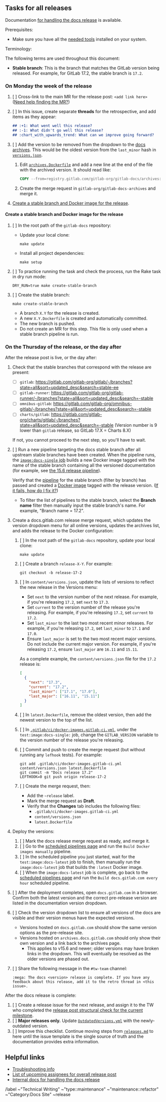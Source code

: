 <!--
SET TITLE TO: docs.gitlab.com release XX.ZZ (month, YYYY)
-->

## Tasks for all releases

Documentation [for handling the docs release](https://gitlab.com/gitlab-org/gitlab-docs/-/blob/main/doc/releases.md) is available.

Prerequisites:

- Make sure you have all the [needed tools](/doc/setup.md) installed on your system.

Terminology:

The following terms are used throughout this document:

- **Stable branch**: This is the branch that matches the GitLab version being released. For example,
  for GitLab 17.2, the stable branch is `17.2`.

### On Monday the week of the release

1. [ ] Cross-link to the main MR for the release post: `<add link here>`
   ([Need help finding the MR?](https://gitlab.com/gitlab-com/www-gitlab-com/-/merge_requests?scope=all&state=opened&label_name%5B%5D=release%20post&label_name%5B%5D=release))
1. [ ] In this issue, create separate **threads** for the retrospective, and add items as they appear:

   ```markdown
   ## :+1: What went well this release?
   ## :-1: What didn't go well this release?
   ## :chart_with_upwards_trend: What can we improve going forward?
   ```

1. [ ] Add the version to be removed from the dropdown to the [docs archives](https://gitlab.com/gitlab-org/gitlab-docs-archives). This
   would be the oldest version from the `last_minor` hash in
   [`versions.json`](https://gitlab.com/gitlab-org/gitlab-docs/-/blob/main/content/versions.json#L5).

   1. Edit [`archives.Dockerfile`](https://gitlab.com/gitlab-org/gitlab-docs-archives/-/blob/main/archives.Dockerfile)
      and add a new line at the end of the file with the archived version. It should read like:

      ```dockerfile
      COPY --from=registry.gitlab.com/gitlab-org/gitlab-docs/archives:<version> ${TARGET} ${TARGET}
      ```

   1. Create the merge request in `gitlab-org/gitlab-docs-archives` and merge it.

1. [Create a stable branch and Docker image for the release](#create-a-stable-branch-and-docker-image-for-the-release).

#### Create a stable branch and Docker image for the release

1. [ ] In the root path of the `gitlab-docs` repository:

   - Update your local clone:

     ```shell
     make update
     ```

   - Install all project dependencies:

     ```shell
     make setup
     ```

1. [ ] To practice running the task and check the process, run the Rake task in dry run mode:

   ```shell
   DRY_RUN=true make create-stable-branch
   ```

1. [ ] Create the stable branch:

   ```shell
   make create-stable-branch
   ```

   - A branch `X.Y` for the release is created.
   - A new `X.Y.Dockerfile` is created and automatically committed.
   - The new branch is pushed.
   - Do not create an MR for this step. This file is only used when a stable branch pipeline is run.

### On the Thursday of the release, or the day after

After the release post is live, or the day after:

1. Check that the stable branches that correspond with the release are present:
   - [ ] `gitlab`: <https://gitlab.com/gitlab-org/gitlab/-/branches?state=all&sort=updated_desc&search=stable-ee>
   - [ ] `gitlab-runner`: <https://gitlab.com/gitlab-org/gitlab-runner/-/branches?state=all&sort=updated_desc&search=-stable>
   - [ ] `omnibus-gitlab`: <https://gitlab.com/gitlab-org/omnibus-gitlab/-/branches?state=all&sort=updated_desc&search=-stable>
   - [ ] `charts/gitlab`: <https://gitlab.com/gitlab-org/charts/gitlab/-/branches?state=all&sort=updated_desc&search=-stable> (Version number is 9 lower than `gitlab` release, so GitLab 17.X = Charts 8.X)

   If not, you cannot proceed to the next step, so you'll have to wait.
1. [ ] Run a new pipeline targeting the docs stable branch after all upstream
   stable branches have been created. When the pipeline runs, the
   [`image:docs-single` job](https://gitlab.com/gitlab-org/gitlab-docs/-/blob/7fbb5e1313ebde811877044e87f444a0a283fed4/.gitlab/ci/docker-images.gitlab-ci.yml#L107-129)
   builds a new Docker image tagged with the name of the stable branch containing
   all the versioned documentation
   (for example, see [the 15.6 release pipeline](https://gitlab.com/gitlab-org/gitlab-docs/-/pipelines/702437095)).

   Verify that the [pipeline](https://gitlab.com/gitlab-org/gitlab-docs/-/pipelines?page=1&scope=all) for the stable branch (filter by branch)
   has passed and created a [Docker image](https://gitlab.com/gitlab-org/gitlab-docs/container_registry/631635?orderBy=NAME&sort=desc&search[]=)
   tagged with the release version. ([If it fails, how do I fix it?](https://gitlab.com/gitlab-org/gitlab-docs/-/blob/main/doc/releases.md#imagedocs-single-job-fails-when-creating-the-docs-stable-branch))
   - To filter the list of pipelines to the stable branch, select the **Branch name** filter then manually input the stable branch's name. For example, "Branch name = 17.2".
1. Create a docs.gitlab.com release merge request, which updates the version dropdown menu for all online versions, updates the archives list, and adds the release to the Docker configuration:

   1. [ ] In the root path of the `gitlab-docs` repository, update your local clone:

      ```shell
      make update
      ```

   1. [ ] Create a branch `release-X-Y`. For example:

      ```shell
      git checkout -b release-17-2
      ```

   1. [ ] In `content/versions.json`, update the lists of versions to reflect the new release in the Versions menu:

      - Set `next` to the version number of the next release. For example, if you're releasing `17.2`, set `next` to `17.3`.
      - Set `current` to the version number of the release you're releasing. For example, if you're releasing `17.2`, set
      `current` to `17.2`.
      - Set `last_minor` to the last two most recent minor releases. For example, if you're
      releasing `17.2`, set `last_minor` to `17.1` and `17.0`.
      - Ensure `last_major` is set to the two most recent major versions. Do not include the current major version.
      For example, if you're releasing `17.2`, ensure `last_major` are `16.11` and `15.11`.

      As a complete example, the `content/versions.json` file for the `17.2` release is:

      ```json
      [
        {
          "next": "17.3",
          "current": "17.2",
          "last_minor": ["17.1", "17.0"],
          "last_major": ["16.11", "15.11"]
        }
      ]
      ```

   1. [ ] In `latest.Dockerfile`, remove the oldest version, then add the newest version to the top of the list.

   1. [ ] In [`.gitlab/ci/docker-images.gitlab-ci.yml`](../.gitlab/ci/docker-images.gitlab-ci.yml),
      under the `test:image:docs-single:` job, change the `GITLAB_VERSION` variable
      to the version number of the release you're releasing.

   1. [ ] Commit and push to create the merge request (but without running any `lefhook` tests). For example:

      ```shell
      git add .gitlab/ci/docker-images.gitlab-ci.yml content/versions.json latest.Dockerfile
      git commit -m "Docs release 17.2"
      LEFTHOOK=0 git push origin release-17-2
      ```

   1. [ ] Create the merge request, then:
      - Add the `~release` label.
      - Mark the merge request as **Draft**.
      - Verify that the **Changes** tab includes the following files:
        - `.gitlab/ci/docker-images.gitlab-ci.yml`
        - `content/versions.json`
        - `latest.Dockerfile`
1. Deploy the versions:
   1. [ ] Mark the docs release merge request as ready, and merge it.
   1. [ ] Go to the [scheduled pipelines page](https://gitlab.com/gitlab-org/gitlab-docs/-/pipeline_schedules)
      and run the `Build Docker images manually` pipeline.
   1. [ ] In the scheduled pipeline you just started, wait for the `test:image:docs-latest` job to finish, then manually run the `image:docs-latest`
      job that builds the `:latest` Docker image.
   1. [ ] When the `image:docs-latest` job is complete,
      go back to the [scheduled pipelines page](https://gitlab.com/gitlab-org/gitlab-docs/-/pipeline_schedules)
      and run the `Build docs.gitlab.com every hour` scheduled pipeline.
1. [ ] After the deployment completes, open `docs.gitlab.com` in a browser. Confirm
   both the latest version and the correct pre-release version are listed in the documentation version dropdown.
1. [ ] Check the version dropdown list to ensure all versions of the docs are visible and their version menus have the expected versions.
   - Versions hosted on `docs.gitlab.com` should show the same version options as the pre-release site.
   - Versions hosted on `archives.docs.gitlab.com` should only show their own version and a link back to the archives page.
     - This applies to v15.6 and newer; older versions may have broken links in the dropdown. This will eventually be resolved as the older versions are phased out.
1. [ ] Share the following message in the `#tw-team` channel:

   ```plaintext
   :mega: The docs <version> release is complete. If you have any feedback about this release, add it to the retro thread in <this issue>.
   ```

After the docs release is complete:

1. [ ] Create a release issue for the next release, and assign it to the TW who completed the
   [release post structural check for the current milestone](https://handbook.gitlab.com/handbook/marketing/blog/release-posts/managers/).
1. [ ] **Major releases only.** Update
   [`OutdatedVersions.yml`](https://gitlab.com/gitlab-org/gitlab/-/blob/master/doc/.vale/gitlab/OutdatedVersions.yml)
   with the newly-outdated version.
1. [ ] Improve this checklist. Continue moving steps from
   [`releases.md`](https://gitlab.com/gitlab-org/gitlab-docs/-/blob/main/doc/releases.md)
   to here until the issue template is the single source of truth and the documentation provides extra information.

## Helpful links

- [Troubleshooting info](https://gitlab.com/gitlab-org/gitlab-docs/-/blob/main/doc/releases.md#troubleshooting)
- [List of upcoming assignees for overall release post](https://handbook.gitlab.com/handbook/marketing/blog/release-posts/managers/)
- [Internal docs for handling the docs release](https://gitlab.com/gitlab-org/gitlab-docs/-/blob/main/doc/releases.md)

/label ~"Technical Writing" ~"type::maintenance" ~"maintenance::refactor" ~"Category:Docs Site" ~release
